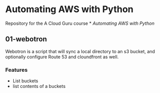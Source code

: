 # Automating AWS with Python
Repository for the A Cloud Guru course * *Automating AWS with Python*
## 01-webotron

Webotron is a script that will sync a local directory to an s3 bucket, and optionally configure Route 53 and cloundfront as well.

### Features
- List buckets
- list contents of a buckets
